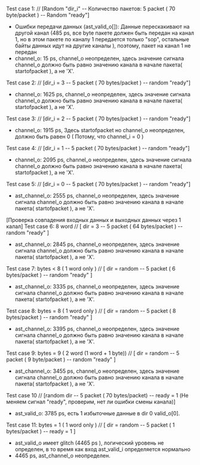 Test case 1: //
[Random "dir_i" -- Количество пакетов: 5 packet ( 70 byte/packet ) --  Random "ready"]
- Ошибки передачи данных (ast_valid_o[]): Данные перескакивают на другой канал (485 ps, все byte пакете должен быть передан на канал 1, но в этом пакете по каналу 1 передается только "sop", остальные байты данных идут на другие каналы ), поэтому, пакет на канал 1 не передан 
- channel_o: 15 ps, channel_o неопределен, здесь значение сигнала channel_o должно быть равно значению канала в начале пакета( startofpacket ), а не 'X'.

Test case 2: //
[dir_i = 3 -- 5 packet ( 70 bytes/packet ) -- random "ready"]
- channel_o: 1625 ps, channel_o неопределен, здесь значение сигнала channel_o должно быть равно значению канала в начале пакета( startofpacket ), а не 'X'.

Test case 3: //
[dir_i = 2 -- 5 packet ( 70 bytes/packet ) -- random "ready"]
- channel_o: 1915 ps, Здесь startofpacket но channel_o неопределен, должно быть равен 0 ( Потому, что channel_i = 0 )

Test case 4: //
[dir_i = 1 -- 5 packet ( 70 bytes/packet ) -- random "ready"]
- channel_o: 2095 ps, channel_o неопределен, здесь значение сигнала channel_o должно быть равно значению канала в начале пакета( startofpacket ), а не 'X'.

Test case 5: //
[dir_i = 0 -- 5 packet ( 70 bytes/packet ) -- random "ready"]
- ast_channel_o: 2555 ps, channel_o неопределен, здесь значение сигнала channel_o должно быть равно значению канала в начале пакета( startofpacket ), а не 'X'.

[Проверка совпадения входных данных и выходных данных через 1 калал]
Test case 6: 8 word //
[ dir = 3 -- 5 packet ( 64 bytes/packet ) -- random "ready" ]
- ast_channel_o: 2845 ps, channel_o неопределен, здесь значение сигнала channel_o должно быть равно значению канала в начале пакета( startofpacket ), а не 'X'.

Test case 7: bytes < 8 ( 1 word only )  //
[ dir = random -- 5 packet ( 6 bytes/packet ) -- random "ready" ]
- ast_channel_o: 3335 ps, channel_o неопределен, здесь значение сигнала channel_o должно быть равно значению канала в начале пакета( startofpacket ), а не 'X'.

Test case 8: bytes = 8 ( 1 word only ) //
[ dir = random -- 5 packet ( 8 bytes/packet ) -- random "ready" ]
- ast_channel_o: 3395 ps, channel_o неопределен, здесь значение сигнала channel_o должно быть равно значению канала в начале пакета( startofpacket ), а не 'X'.

Test case 9: bytes = 9 ( 2 word  (1 word + 1 byte))   //
[ dir = random -- 5 packet ( 9 byte/packet ) -- random "ready" ]
- ast_channel_o: 3455 ps, channel_o неопределен, здесь значение сигнала channel_o должно быть равно значению канала в начале пакета( startofpacket ), а не 'X'.

Test case 10 //
[random dir -- 5 packet ( 70 bytes/packet) -- ready = 1 (Не меняем сигнал "ready", проверим, нет ли ошибки смены канала)]
 - ast_valid_o: 3785 ps, есть 1 избыточные данные в dir 0 valid_o[0].

Test case 11: bytes = 1 ( 1 word only )  //
[ dir = random -- 5 packet ( 1 bytes/packet ) -- ready = 1 ]
- ast_valid_o имеет glitch (4465 ps ), логический уровень не определен, в то время как вход ast_valid_i определяется нормально
- 4465 ps, ast_channel_o неопределен.
















 